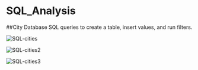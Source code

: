 # SQL_Analysis

##City Database
SQL queries to create a table, insert values, and run filters. 

![SQL-cities](https://user-images.githubusercontent.com/74504885/126915517-aed1de8b-c1d6-43ba-a61d-273bb8a3e8d0.PNG)

![SQL-cities2](https://user-images.githubusercontent.com/74504885/126915524-eb4e8636-0560-465f-b040-a6820c3603ea.PNG)

![SQL-cities3](https://user-images.githubusercontent.com/74504885/126915527-ad8a25c2-f8de-4b09-8e01-d9a694c3f213.PNG)

